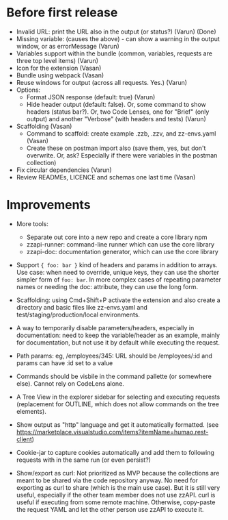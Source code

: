 # Before first release

* Invalid URL: print the URL also in the output (or status?) (Varun) (Done)
* Missing variable: (causes the above) - can show a warning in the output window, or as errorMessage (Varun)
* Variables support within the bundle (common, variables, requests are three top level items) (Varun)
* Icon for the extension (Vasan)
* Bundle using webpack (Vasan)
* Reuse windows for output (across all requests. Yes.) (Varun)
* Options:
  * Format JSON response (default: true) (Varun)
  * Hide header output (default: false). Or, some command to show headers (status bar?). Or, two Code Lenses, one for "Brief" (only output) and another "Verbose" (with headers and tests) (Varun)
* Scaffolding (Vasan)
  * Command to scaffold: create example .zzb, .zzv, and zz-envs.yaml (Vasan)
  * Create these on postman import also (save them, yes, but don't overwrite. Or, ask? Especially if there were variables in the postman collection)
* Fix circular dependencies (Varun)
* Review READMEs, LICENCE and schemas one last time (Vasan)

# Improvements

* More tools:
  * Separate out core into a new repo and create a core library npm
  * zzapi-runner: command-line runner which can use the core library
  * zzapi-doc: documentation generator, which can use the core library

* Support `{ foo: bar }` kind of headers and params in addition to arrays. Use case: when need to override, unique keys, they can use the shorter simpler form of `foo: bar`. In more complex cases of repeating parameter names or needing the doc: attribute, they can use the long form. 

* Scaffolding: using Cmd+Shift+P activate the extension and also create a directory and basic files like zz-envs.yaml and test/staging/production/local environments.

* A way to temporarily disable parameters/headers, especially in documentation: need to keep the variable/header as an example, mainly for documentation, but not use it by default while executing the request.

* Path params: eg, /employees/345: URL should be /employees/:id and params can have :id set to a value

* Commands should be visbile in the command pallette (or somewhere else). Cannot rely on CodeLens alone.

* A Tree View in the explorer sidebar for selecting and executing requests (replacement for OUTLINE, which does not allow commands on the tree elements).

* Show output as "http" language and get it automatically formatted. (see https://marketplace.visualstudio.com/items?itemName=humao.rest-client)

* Cookie-jar to capture cookies automatically and add them to following requests with in the same run (or even persist?)

* Show/export as curl: Not prioritized as MVP because the collections are meant to be shared via the code repository anyway. No need for exporting as curl to share (which is the main use case). But it is still very useful, especially if the other team member does not use zzAPI. curl is useful if executing from some remote machine. Otherwise, copy-paste the request YAML and let the other person use zzAPI to execute it.

